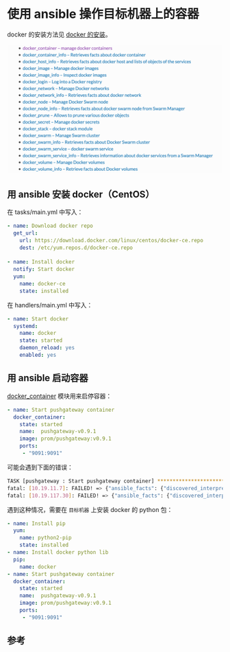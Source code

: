 <!-- toc -->

# 使用 ansible 操作目标机器上的容器

docker 的安装方法见 [docker 的安装](../docker/install.md)。

![docker 模块](../img/ansible/docker1.png)

## 用 ansible 安装 docker（CentOS）

在 tasks/main.yml 中写入：

```yaml
- name: Download docker repo
  get_url:
    url: https://download.docker.com/linux/centos/docker-ce.repo
    dest: /etc/yum.repos.d/docker-ce.repo

- name: Install docker
  notify: Start docker
  yum:
    name: docker-ce
    state: installed
```
 
在 handlers/main.yml 中写入：

```yaml
- name: Start docker
  systemd:
    name: docker
    state: started
    daemon_reload: yes
    enabled: yes
```

## 用 ansible 启动容器

[docker_container][1] 模块用来启停容器：

```yaml
- name: Start pushgateway container
  docker_container:
    state: started
    name:  pushgateway-v0.9.1
    image: prom/pushgateway:v0.9.1
    ports:
     - "9091:9091"
```

可能会遇到下面的错误：

```sh
TASK [pushgateway : Start pushgateway container] ***********************************************************************************************************************************************************
fatal: [10.19.11.7]: FAILED! => {"ansible_facts": {"discovered_interpreter_python": "/usr/bin/python"}, "changed": false, "msg": "Failed to import docker or docker-py (Docker SDK for Python) - No module named requests.exceptions. Try `pip install docker` or `pip install docker-py` (Python 2.6)."}
fatal: [10.19.117.30]: FAILED! => {"ansible_facts": {"discovered_interpreter_python": "/usr/bin/python"}, "changed": false, "msg": "Failed to import docker or docker-py (Docker SDK for Python) - No module named requests.exceptions. Try `pip install docker` or `pip install docker-py` (Python 2.6)."}
```

遇到这种情况，需要在 `目标机器` 上安装 docker 的 python 包：

```yaml
- name: Install pip
  yum:
    name: python2-pip
    state: installed
- name: Install docker python lib
  pip:
    name: docker
- name: Start pushgateway container
  docker_container:
    state: started
    name:  pushgateway-v0.9.1
    image: prom/pushgateway:v0.9.1
    ports:
     - "9091:9091"
```

## 参考

[1]: https://docs.ansible.com/ansible/latest/modules/docker_container_module.html#examples "docker_container"

